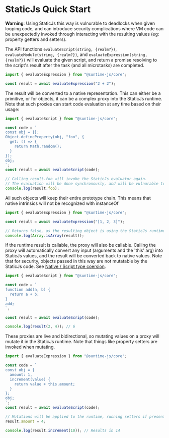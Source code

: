 # StaticJs Quick Start

**Warning**: Using StaticJs this way is vulnurable to deadlocks when given looping code, and can introduce security complications where VM code can be unexpectedly invoked through interacting with the resulting values (eg: property getters and setters).

The API functions `evaluateScript(string, {realm?})`, `evaluateModule(string, {realm?})`, and `evaluateExpression(string, {realm?})`
will evaluate the given script, and return a promise resolving to the script's result after the task (and all microtasks) are completed.

```ts
import { evaluateExpression } from "@suntime-js/core";

const result = await evaluateExpression("2 + 2");
```

The result will be converted to a native representation. This can either be a primitive, or for objects, it can be a complex proxy into the StaticJs runtime. Note that such proxies can start code evaluation at any time based on their usage:

```ts
import { evaluateScript } from "@suntime-js/core";

const code = `
const obj = {};
Object.defineProperty(obj, "foo", {
  get: () => {
    return Math.random();
  }
});
obj;
`;
const result = await evaluateScript(code);

// Calling result.foo will invoke the StaticJs evaluator again.
// The evaluation will be done synchronously, and will be vulnurable to deadlocks on infinite loops.
console.log(result.foo);
```

All such objects will keep their entire prototype chain. This means that native intrinsics will not be recognized with instanceOf

```ts
import { evaluateExpression } from "@suntime-js/core";

const result = await evaluateExpression("[1, 2, 3]");

// Returns false, as the resulting object is using the StaticJs runtime array prototype, and is not a native array.
console.log(Array.isArray(result));
```

If the runtime result is callable, the proxy will also be callable. Calling the proxy will automatically convert any input (arguments and the 'this' arg) into StaticJs values, and the result will be converted back to native values.
Note that for security, objects passed in this way are not mutatable by the StaticJs code. See [Native / Script type coersion](#type-coersion-between-the-native-runtime-and-the-script-evaluation).

```ts
import { evaluateScript } from "@suntime-js/core";

const code = `
function add(a, b) {
  return a + b;
}
add;
`;

const result = await evaluateScript(code);

console.log(result(2, 4)); // 6
```

These proxies are live and bidirectional, so mutating values on a proxy will mutate it in the StaticJs runtime. Note that things like property setters are invoked when mutating.

```ts
import { evaluateExpression } from "@suntime-js/core";

const code = `
const obj = {
  amount: 1,
  increment(value) {
    return value + this.amount;
  }
};
obj;
`;
const result = await evaluateScript(code);

// Mutations will be applied to the runtime, running setters if present.
result.amount = 4;

console.log(result.increment(10)); // Results in 14
```
